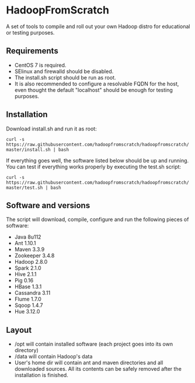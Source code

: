 # HadoopFromScratch

A set of tools to compile and roll out your own Hadoop distro for educational or testing purposes.

## Requirements

- CentOS 7 is required.
- SElinux and firewalld should be disabled.
- The install.sh script should be run as root.
- It is also recommended to configure a resolvable FQDN for the host, even thought the default "localhost" should be enough for testing purposes.


## Installation

Download install.sh and run it as root:

```curl -s https://raw.githubusercontent.com/hadoopfromscratch/hadoopfromscratch/master/install.sh | bash```

If everything goes well, the software listed below should be up and running. You can test if everything works properly by executing the test.sh script:

```curl -s https://raw.githubusercontent.com/hadoopfromscratch/hadoopfromscratch/master/test.sh | bash```

## Software and versions

The script will download, compile, configure and run the following pieces of software:

- Java 8u112
- Ant 1.10.1
- Maven 3.3.9
- Zookeeper 3.4.8
- Hadoop 2.8.0
- Spark 2.1.0
- Hive 2.1.1
- Pig 0.16
- HBase 1.3.1
- Cassandra 3.11
- Flume 1.7.0
- Sqoop 1.4.7
- Hue 3.12.0

## Layout

- /opt will contain installed software (each project goes into its own directory)
- /data will contain Hadoop's data
- User's home dir will contain ant and maven directories and all downloaded sources. All its contents can be safely removed after the installation is finished.
